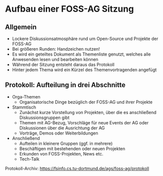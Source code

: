 # Aufbau einer FOSS-AG Sitzung

## Allgemein
  - Lockere Diskussionsatmosphäre rund um Open-Source und Projekte der FOSS-AG
  - Bei größeren Runden: Handzeichen nutzen!
  - Es wird ein geteiltes Dokument als Themenliste genutzt, welches alle Anwesenden lesen und bearbeiten können
  - Während der Sitzung entsteht daraus das Protokoll
  - Hinter jedem Thema wird ein Kürzel des Themenvortragenden angefügt

## Protokoll: Aufteilung in drei Abschnitte
  - Orga-Themen
    - Organisatorische Dinge bezüglich der FOSS-AG und ihrer Projekte
  - Stammtisch
    - Zunächst kurze Vorstellung von Projekten, über die es anschließend Diskussionsgruppen gibt
    - Themen mit AG-Bezug, Vorschläge für neue Events der AG oder Diskussionen über die Ausrichtung der AG
    - Vorträge, Demos oder Weiterbildungen
  - Anschließend
    - Aufteilen in kleinere Gruppen (ggf. in mehrere)
    - Beschäftigen mit bestehenden oder neuen Projekten
    - Erkunden von FOSS-Projekten, News etc.
    - Tech-Talk

Protokoll-Archiv: https://fsinfo.cs.tu-dortmund.de/ags/foss-ag/protokoll
